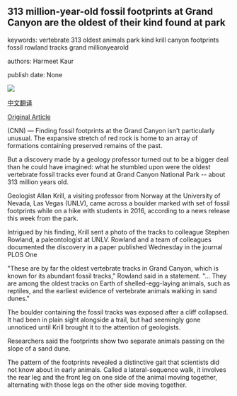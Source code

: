 ## 313 million-year-old fossil footprints at Grand Canyon are the oldest of their kind found at park

keywords: vertebrate 313 oldest animals park kind krill canyon footprints fossil rowland tracks grand millionyearold

authors: Harmeet Kaur

publish date: None

![](https://cdn.cnn.com/cnnnext/dam/assets/200820164516-oldest-fossil-tracks-grand-canyon-super-tease.jpg)

[中文翻译](313%20million-year-old%20fossil%20footprints%20at%20Grand%20Canyon%20are%20the%20oldest%20of%20their%20kind%20found%20at%20park_zh.md)

[Original Article](https://edition.cnn.com/travel/article/grand-canyon-cliff-collapse-fossil-footprints-scn-trnd/index.html)

(CNN) — Finding fossil footprints at the Grand Canyon isn't particularly unusual. The expansive stretch of red rock is home to an array of formations containing preserved remains of the past.

But a discovery made by a geology professor turned out to be a bigger deal than he could have imagined: what he stumbled upon were the oldest vertebrate fossil tracks ever found at Grand Canyon National Park -- about 313 million years old.

Geologist Allan Krill, a visiting professor from Norway at the University of Nevada, Las Vegas (UNLV), came across a boulder marked with set of fossil footprints while on a hike with students in 2016, according to a news release this week from the park.

Intrigued by his finding, Krill sent a photo of the tracks to colleague Stephen Rowland, a paleontologist at UNLV. Rowland and a team of colleagues documented the discovery in a paper published Wednesday in the journal PLOS One

"These are by far the oldest vertebrate tracks in Grand Canyon, which is known for its abundant fossil tracks," Rowland said in a statement. "... They are among the oldest tracks on Earth of shelled-egg-laying animals, such as reptiles, and the earliest evidence of vertebrate animals walking in sand dunes."

The boulder containing the fossil tracks was exposed after a cliff collapsed. It had been in plain sight alongside a trail, but had seemingly gone unnoticed until Krill brought it to the attention of geologists.

Researchers said the footprints show two separate animals passing on the slope of a sand dune.

The pattern of the footprints revealed a distinctive gait that scientists did not know about in early animals. Called a lateral-sequence walk, it involves the rear leg and the front leg on one side of the animal moving together, alternating with those legs on the other side moving together.